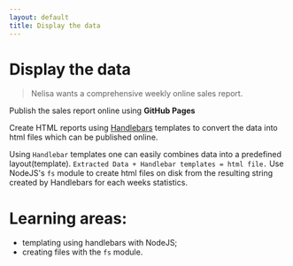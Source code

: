 ```yaml
---
layout: default
title: Display the data
---
```


# Display the data

> Nelisa wants a comprehensive weekly online sales report.

Publish the sales report online using **GitHub Pages**

Create HTML reports using [Handlebars](https://www.npmjs.com/package/handlebars) templates to convert the data into html files which can be published online.

Using `Handlebar` templates one can easily combines data into a predefined layout(template). `Extracted Data + Handlebar templates = html file.` Use NodeJS's `fs` module to create html files on disk from the resulting string created by Handlebars for each weeks statistics.

# Learning areas:

* templating using handlebars with NodeJS;
* creating files with the `fs` module.

